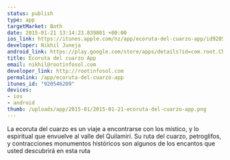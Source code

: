 ```yaml
--- 
status: publish
type: app
targetMarket: Both
date: 2015-01-21 13:14:23.839801 +00:00
ios_link: https://itunes.apple.com/nz/app/ecoruta-del-cuarzo-app/id920546209?mt=8
developer: Nikhil Juneja
android_link: https://play.google.com/store/apps/details?id=com.root.Choapa&hl=en
title: Ecoruta del cuarzo App
email: nikhil@rootinfosol.com
developer_link: http://rootinfosol.com
permalink: /app/ecoruta-del-cuarzo-app
itunes_id: "920546209"
devices: 
- ios
- android
thumb: /uploads/app/2015-01/2015-01-21-ecoruta-del-cuarzo-app.png
---
```


La ecoruta del cuarzo es un viaje a encontrarse con los místico, y lo espiritual que envuelve al valle del Quilamirí. Su ruta del cuarzo, petroglifos, y contracciones monumentos históricos son algunos de los encantos que usted descubrirá en esta ruta
